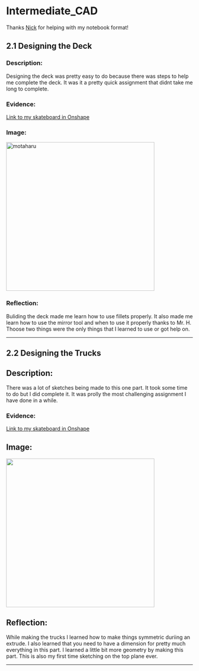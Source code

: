 # Intermediate_CAD
Thanks [Nick](https://github.com/Cowboys4life/Intermediate_CAD) for helping with my notebook format!

## 2.1 Designing the Deck



### Description:
Designing the deck was pretty easy to do because there was steps to help me complete the deck. It was it a pretty quick assignment that didnt take me long to complete.



### Evidence:
[Link to my skateboard in Onshape](https://cvilleschools.onshape.com/documents/4f241e15e2749a552c15adc5/w/1a304f0a79cda24600361051/e/a7ad9ced9648c0cc6c678662)



### Image:
<img src="images/Skateboard.png" alt="motaharu" width="400">



### Reflection:
Buliding the deck made me learn how to use fillets properly. It also made me learn how to use the mirror tool and when to use it properly thanks to Mr. H. Thoose two things were the only things that I learned to use or got help on.

---

## 2.2 Designing the Trucks



## Description: 
There was a lot of sketches being made to this one part. It took some time to do but I did complete it. It was prolly the most challenging assignment I have done in a while.





### Evidence:
[Link to my skateboard in Onshape](https://cvilleschools.onshape.com/documents/4f241e15e2749a552c15adc5/w/1a304f0a79cda24600361051/e/a7ad9ced9648c0cc6c678662)


## Image: 
<img src="images/Truck Design.png" width="400">



## Reflection: 
While making the trucks I learned how to make things symmetric duriing an extrude. I also learned that you need to have a dimension for pretty much everything in this part. I learned a little bit more geometry by making this part. This is also my first time sketching on the top plane ever.



---
